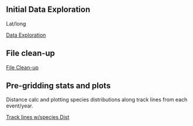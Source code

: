 ## Initial Data Exploration

Lat/long

[Data Exploration](01_data_exploration.html)

## File clean-up

[File Clean-up](02_file_cleanup.html)

## Pre-gridding stats and plots

Distance calc and plotting species distributions along track lines from each event/year.

[Track lines w/species Dist](03_pre_gridding_stats.html)
